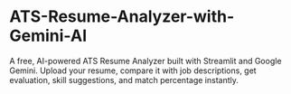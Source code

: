 # ATS-Resume-Analyzer-with-Gemini-AI
A free, AI-powered ATS Resume Analyzer built with Streamlit and Google Gemini. Upload your resume, compare it with job descriptions, get evaluation, skill suggestions, and match percentage instantly.
